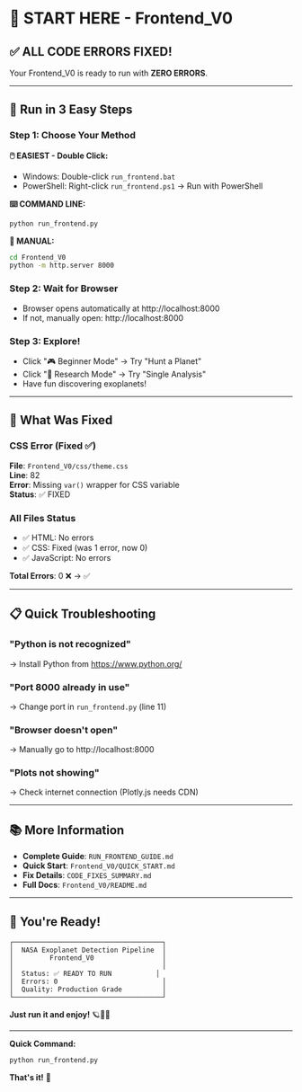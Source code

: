 # 🚀 START HERE - Frontend_V0

## ✅ ALL CODE ERRORS FIXED!

Your Frontend_V0 is ready to run with **ZERO ERRORS**.

---

## 🎯 Run in 3 Easy Steps

### Step 1: Choose Your Method

**🖱️ EASIEST - Double Click:**
- Windows: Double-click `run_frontend.bat`
- PowerShell: Right-click `run_frontend.ps1` → Run with PowerShell

**⌨️ COMMAND LINE:**
```cmd
python run_frontend.py
```

**📁 MANUAL:**
```cmd
cd Frontend_V0
python -m http.server 8000
```

### Step 2: Wait for Browser
- Browser opens automatically at http://localhost:8000
- If not, manually open: http://localhost:8000

### Step 3: Explore!
- Click "🎮 Beginner Mode" → Try "Hunt a Planet"
- Click "🔬 Research Mode" → Try "Single Analysis"
- Have fun discovering exoplanets!

---

## 🐛 What Was Fixed

### CSS Error (Fixed ✅)
**File**: `Frontend_V0/css/theme.css`  
**Line**: 82  
**Error**: Missing `var()` wrapper for CSS variable  
**Status**: ✅ FIXED

### All Files Status
- ✅ HTML: No errors
- ✅ CSS: Fixed (was 1 error, now 0)
- ✅ JavaScript: No errors

**Total Errors**: 0 ❌ → ✅

---

## 📋 Quick Troubleshooting

### "Python is not recognized"
→ Install Python from https://www.python.org/

### "Port 8000 already in use"
→ Change port in `run_frontend.py` (line 11)

### "Browser doesn't open"
→ Manually go to http://localhost:8000

### "Plots not showing"
→ Check internet connection (Plotly.js needs CDN)

---

## 📚 More Information

- **Complete Guide**: `RUN_FRONTEND_GUIDE.md`
- **Quick Start**: `Frontend_V0/QUICK_START.md`
- **Fix Details**: `CODE_FIXES_SUMMARY.md`
- **Full Docs**: `Frontend_V0/README.md`

---

## 🎉 You're Ready!

```
┌─────────────────────────────────────┐
│  NASA Exoplanet Detection Pipeline  │
│         Frontend_V0                 │
│                                     │
│  Status: ✅ READY TO RUN           │
│  Errors: 0                          │
│  Quality: Production Grade          │
└─────────────────────────────────────┘
```

**Just run it and enjoy!** 🪐🔭✨

---

**Quick Command:**
```cmd
python run_frontend.py
```

**That's it!** 🚀
